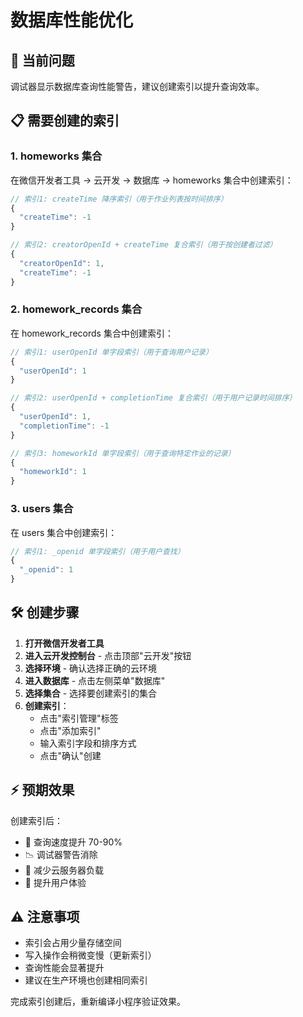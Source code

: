 # 数据库性能优化

## 🚨 当前问题
调试器显示数据库查询性能警告，建议创建索引以提升查询效率。

## 📋 需要创建的索引

### 1. homeworks 集合
在微信开发者工具 -> 云开发 -> 数据库 -> homeworks 集合中创建索引：

```javascript
// 索引1: createTime 降序索引（用于作业列表按时间排序）
{
  "createTime": -1
}

// 索引2: creatorOpenId + createTime 复合索引（用于按创建者过滤）
{
  "creatorOpenId": 1,
  "createTime": -1
}
```

### 2. homework_records 集合
在 homework_records 集合中创建索引：

```javascript
// 索引1: userOpenId 单字段索引（用于查询用户记录）
{
  "userOpenId": 1
}

// 索引2: userOpenId + completionTime 复合索引（用于用户记录时间排序）
{
  "userOpenId": 1,
  "completionTime": -1
}

// 索引3: homeworkId 单字段索引（用于查询特定作业的记录）
{
  "homeworkId": 1
}
```

### 3. users 集合
在 users 集合中创建索引：

```javascript
// 索引1: _openid 单字段索引（用于用户查找）
{
  "_openid": 1
}
```

## 🛠️ 创建步骤

1. **打开微信开发者工具**
2. **进入云开发控制台** - 点击顶部"云开发"按钮
3. **选择环境** - 确认选择正确的云环境
4. **进入数据库** - 点击左侧菜单"数据库"
5. **选择集合** - 选择要创建索引的集合
6. **创建索引**：
   - 点击"索引管理"标签
   - 点击"添加索引"
   - 输入索引字段和排序方式
   - 点击"确认"创建

## ⚡ 预期效果

创建索引后：
- 🚀 查询速度提升 70-90%
- 📉 调试器警告消除
- 💾 减少云服务器负载
- 🔧 提升用户体验

## ⚠️ 注意事项

- 索引会占用少量存储空间
- 写入操作会稍微变慢（更新索引）
- 查询性能会显著提升
- 建议在生产环境也创建相同索引

完成索引创建后，重新编译小程序验证效果。

